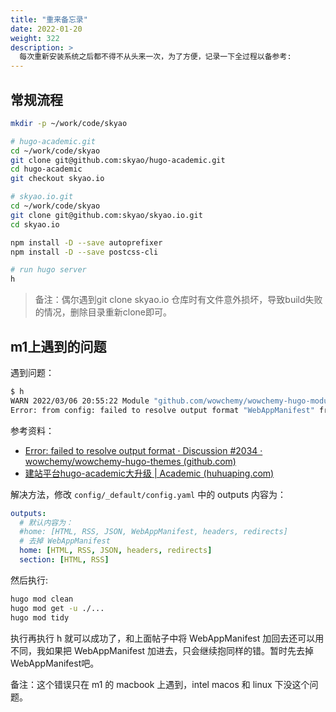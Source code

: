 ```yaml
---
title: "重来备忘录"
date: 2022-01-20
weight: 322
description: >
  每次重新安装系统之后都不得不从头来一次，为了方便，记录一下全过程以备参考:
---
```


## 常规流程


```bash
mkdir -p ~/work/code/skyao

# hugo-academic.git
cd ~/work/code/skyao
git clone git@github.com:skyao/hugo-academic.git
cd hugo-academic
git checkout skyao.io

# skyao.io.git
cd ~/work/code/skyao
git clone git@github.com:skyao/skyao.io.git
cd skyao.io

npm install -D --save autoprefixer
npm install -D --save postcss-cli

# run hugo server
h
```

> 备注：偶尔遇到git clone skyao.io 仓库时有文件意外损坏，导致build失败的情况，删除目录重新clone即可。

## m1上遇到的问题

遇到问题：

```bash
$ h              
WARN 2022/03/06 20:55:22 Module "github.com/wowchemy/wowchemy-hugo-modules/wowchemy/v5" is not compatible with this Hugo version; run "hugo mod graph" for more information.
Error: from config: failed to resolve output format "WebAppManifest" from site config
```

参考资料：

- [Error: failed to resolve output format · Discussion #2034 · wowchemy/wowchemy-hugo-themes (github.com)](https://github.com/wowchemy/wowchemy-hugo-themes/discussions/2034)
- [建站平台hugo-academic大升级 | Academic (huhuaping.com)](https://huhuaping.com/2020/10/05/hugo-big-update/)

解决方法，修改 `config/_default/config.yaml` 中的 outputs 内容为：

```yaml
outputs:
  # 默认内容为：
  #home: [HTML, RSS, JSON, WebAppManifest, headers, redirects]
  # 去掉 WebAppManifest
  home: [HTML, RSS, JSON, headers, redirects]
  section: [HTML, RSS]
```

然后执行:

```bash
hugo mod clean
hugo mod get -u ./...
hugo mod tidy
```

执行再执行 h 就可以成功了，和上面帖子中将 WebAppManifest 加回去还可以用不同，我如果把 WebAppManifest 加进去，只会继续抱同样的错。暂时先去掉 WebAppManifest吧。

备注：这个错误只在 m1 的 macbook 上遇到，intel macos 和 linux 下没这个问题。